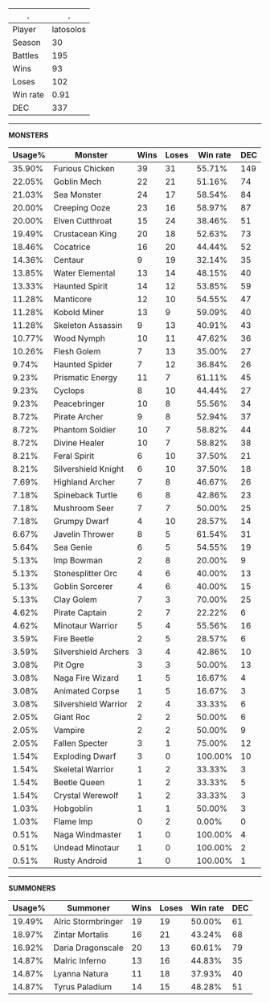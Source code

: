 .|.
|-|-
Player|latosolos
Season|30
Battles|195
Wins|93
Loses|102
Win rate|0.91
DEC|337

---
**MONSTERS**

Usage%|Monster|Wins|Loses|Win rate|DEC|
-|-|-|-|-|-|
35.90%|Furious Chicken|39|31|55.71%|149|
22.05%|Goblin Mech|22|21|51.16%|74|
21.03%|Sea Monster|24|17|58.54%|84|
20.00%|Creeping Ooze|23|16|58.97%|87|
20.00%|Elven Cutthroat|15|24|38.46%|51|
19.49%|Crustacean King|20|18|52.63%|73|
18.46%|Cocatrice|16|20|44.44%|52|
14.36%|Centaur|9|19|32.14%|35|
13.85%|Water Elemental|13|14|48.15%|40|
13.33%|Haunted Spirit|14|12|53.85%|59|
11.28%|Manticore|12|10|54.55%|47|
11.28%|Kobold Miner|13|9|59.09%|40|
11.28%|Skeleton Assassin|9|13|40.91%|43|
10.77%|Wood Nymph|10|11|47.62%|36|
10.26%|Flesh Golem|7|13|35.00%|27|
9.74%|Haunted Spider|7|12|36.84%|26|
9.23%|Prismatic Energy|11|7|61.11%|45|
9.23%|Cyclops|8|10|44.44%|27|
9.23%|Peacebringer|10|8|55.56%|34|
8.72%|Pirate Archer|9|8|52.94%|37|
8.72%|Phantom Soldier|10|7|58.82%|44|
8.72%|Divine Healer|10|7|58.82%|38|
8.21%|Feral Spirit|6|10|37.50%|21|
8.21%|Silvershield Knight|6|10|37.50%|18|
7.69%|Highland Archer|7|8|46.67%|26|
7.18%|Spineback Turtle|6|8|42.86%|23|
7.18%|Mushroom Seer|7|7|50.00%|25|
7.18%|Grumpy Dwarf|4|10|28.57%|14|
6.67%|Javelin Thrower|8|5|61.54%|31|
5.64%|Sea Genie|6|5|54.55%|19|
5.13%|Imp Bowman|2|8|20.00%|9|
5.13%|Stonesplitter Orc|4|6|40.00%|13|
5.13%|Goblin Sorcerer|4|6|40.00%|15|
5.13%|Clay Golem|7|3|70.00%|25|
4.62%|Pirate Captain|2|7|22.22%|6|
4.62%|Minotaur Warrior|5|4|55.56%|16|
3.59%|Fire Beetle|2|5|28.57%|6|
3.59%|Silvershield Archers|3|4|42.86%|10|
3.08%|Pit Ogre|3|3|50.00%|13|
3.08%|Naga Fire Wizard|1|5|16.67%|4|
3.08%|Animated Corpse|1|5|16.67%|3|
3.08%|Silvershield Warrior|2|4|33.33%|6|
2.05%|Giant Roc|2|2|50.00%|6|
2.05%|Vampire|2|2|50.00%|9|
2.05%|Fallen Specter|3|1|75.00%|12|
1.54%|Exploding Dwarf|3|0|100.00%|10|
1.54%|Skeletal Warrior|1|2|33.33%|3|
1.54%|Beetle Queen|1|2|33.33%|5|
1.54%|Crystal Werewolf|1|2|33.33%|3|
1.03%|Hobgoblin|1|1|50.00%|3|
1.03%|Flame Imp|0|2|0.00%|0|
0.51%|Naga Windmaster|1|0|100.00%|4|
0.51%|Undead Minotaur|1|0|100.00%|2|
0.51%|Rusty Android|1|0|100.00%|1|

---
**SUMMONERS**

Usage%|Summoner|Wins|Loses|Win rate|DEC|
-|-|-|-|-|-|
19.49%|Alric Stormbringer|19|19|50.00%|61|
18.97%|Zintar Mortalis|16|21|43.24%|68|
16.92%|Daria Dragonscale|20|13|60.61%|79|
14.87%|Malric Inferno|13|16|44.83%|35|
14.87%|Lyanna Natura|11|18|37.93%|40|
14.87%|Tyrus Paladium|14|15|48.28%|51|
